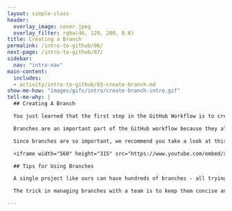```yaml
---
layout: simple-class
header:
  overlay_image: cover.jpeg
  overlay_filter: rgba(46, 129, 200, 0.6)
title: Creating a Branch
permalink: /intro-to-github/06/
next-page: /intro-to-github/07/
sidebar:
  nav: "intro-nav"
main-content:
  includes:
  - activity/intro-to-github/03-create-branch.md
show-me-how: "images/gifs/intro/create-branch-intro.gif"
tell-me-why: |
  ## Creating A Branch

  You just learned that the first step in the GitHub Workflow is to create a branch.

  Branches are an important part of the GitHub workflow because they allow us to separate our work from the `master` branch. In other words, everyone's pins that are already shown on the map will be safe while you learn how to add yours.

  Since branches are so important, we recommend you take a look at this video to learn more:

  <iframe width="560" height="315" src="https://www.youtube.com/embed/xgQmu81G1yY" frameborder="0" allowfullscreen></iframe>

  ## Tips for Using Branches

  A single project like ours can have hundreds of branches - all trying out new features or alternate approaches to the same feature.

  The trick in managing branches with a team is to keep them concise and short lived. In other words, a single branch should represent a single new feature or bug fix. And, while GitHub doesn't limit the number of branches you can have, it makes things a lot less confusing when you only keep them active for a few days and delete them after they have been merged (we will discuss merging a little later).

---
```


